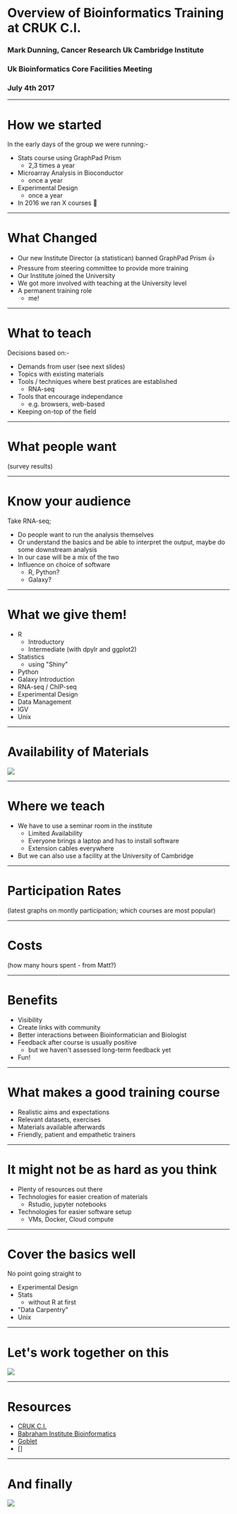 # Overview of Bioinformatics Training at CRUK C.I.
### Mark Dunning, Cancer Research Uk Cambridge Institute
### Uk Bioinformatics Core Facilities Meeting
### July 4th 2017
---

# How we started

In the early days of the group we were running:-

- Stats course using GraphPad Prism
  + 2,3 times a year
- Microarray Analysis in Bioconductor
  + once a year
- Experimental Design
  + once a year
- In 2016 we ran X courses :clap:

---

# What Changed

- Our new Institute Director (a statistican) banned GraphPad Prism :+1:
- Pressure from steering committee to provide more training
- Our Institute joined the University
- We got more involved with teaching at the University level
- A permanent training role
  + me!
  
---

# What to teach

Decisions based on:-

- Demands from user (see next slides)
- Topics with existing materials
- Tools / techniques where best pratices are established
  + RNA-seq
- Tools that encourage independance
  + e.g. browsers, web-based
- Keeping on-top of the field

---

# What people want

(survey results)

---

# Know your audience

Take RNA-seq;

- Do people want to run the analysis themselves
- Or understand the basics and be able to interpret the output, maybe do some downstream analysis
- In our case will be a mix of the two
- Influence on choice of software
  + R, Python?
  + Galaxy?

---

# What we give them!

- R
  + Introductory 
  + Intermediate (with dpylr and ggplot2)
- Statistics
  + using "Shiny"
- Python
- Galaxy Introduction
- RNA-seq / ChIP-seq
- Experimental Design
- Data Management
- IGV
- Unix

---

# Availability of Materials

![](images/group-website.png)

---

# Where we teach

- We have to use a seminar room in the institute
  + Limited Availability
  + Everyone brings a laptop and has to install software
  + Extension cables everywhere
- But we can also use a facility at the University of Cambridge

---

# Participation Rates

(latest graphs on montly participation; which courses are most popular)

---

#  Costs

(how many hours spent - from Matt?)

---

# Benefits

- Visibility
- Create links with community
- Better interactions between Bioinformatician and Biologist
- Feedback after course is usually positive
  + but we haven't assessed long-term feedback yet
- Fun!

---

# What makes a good training course

- Realistic aims and expectations
- Relevant datasets, exercises
- Materials available afterwards
- Friendly, patient and empathetic trainers

---

# It might not be as hard as you think

- Plenty of resources out there
- Technologies for easier creation of materials
  + Rstudio, jupyter notebooks
- Technologies for easier software setup
  + VMs, Docker, Cloud compute
  
---

# Cover the basics well

No point going straight to

- Experimental Design
- Stats
  + without R at first
- "Data Carpentry"
- Unix

---

# Let's work together on this

![](images/github.png)

---

# Resources

- [CRUK C.I.](http://www.cruk.cam.ac.uk/core-facilities/bioinformatics-core/training)
- [Babraham Institute Bioinformatics](https://www.bioinformatics.babraham.ac.uk/training.html)
- [Goblet](http://www.mygoblet.org/training-portal)
- []

---
# And finally

![](images/sheffield.jpg)
